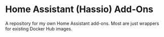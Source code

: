 # Home Assistant (Hassio) Add-Ons
A repository for my own Home Assistant add-ons. Most are just wrappers for existing Docker Hub images.
